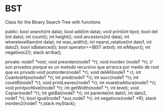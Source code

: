 # BST

Class for the Binary Search Tree with functions


public:
 bool search(int data);
    bool add(int data);
    void print(int tipo);
    bool del (int dato);
    int count();
    int height();
    void ancestors(int data);
    int wherelevelIIam(int data);
    int max_width();
    int nearst_relative(int dato1, int dato2);
    bool isBalanced();
    bool operator==(BST arbol);
    int elMayor();
    int negativos2();
    stack<int> arriba();
    
    
  private:
    nodeT *root;
    void preorden(nodeT *r);
    void inorden (nodeT *r);            // son privados porque es un metodo recursivo que arranca por medio de root que es privado
    void postorden(nodeT *r);
    void delAll(nodeT * r);
    int CuantosHijos(nodeT *r);
    int pred(nodeT *r);
    int succ(nodeT *r);
    int countR(nodeT *r);
    void printLeaves(nodeT *r);
    int muestraAltura(nodeT *r);
    void printporNivel(nodeT *r);
    int getWidth(nodeT *r, int level);
    void Copiar(nodeT *r);
    int getBal(nodeT *r);
    int pariente(int dato1, int dato2, nodeT *r);
    bool igual(nodeT *aux,nodeT *r);
    int negativos(nodeT *R);
    stack<int> inorden2(nodeT *r,stack<int> myStack);
